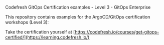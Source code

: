 Codefresh GitOps Certification examples - Level 3 - GitOps Enterprise

This repository contains examples for the ArgoCD/GitOps certification workshops (Level 3):

Take the certification yourself at [https://codefresh.io/courses/get-gitops-certified/](https://learning.codefresh.io/)
